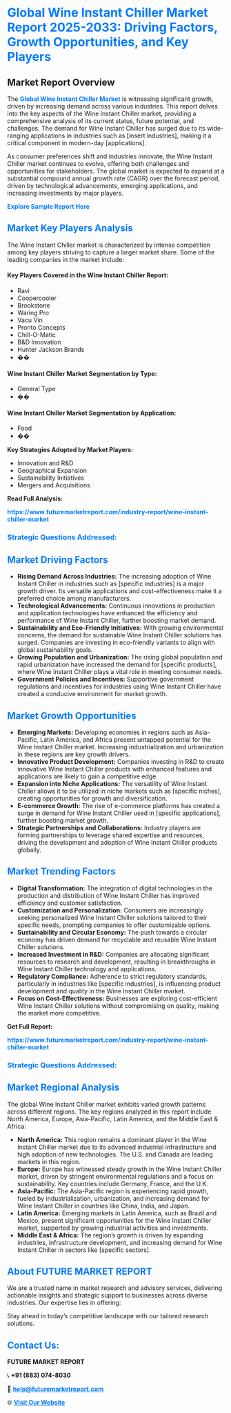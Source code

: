 <h1 style="color: #007BFF;">Global Wine Instant Chiller Market Report 2025-2033: Driving Factors, Growth Opportunities, and Key Players</h1>

<section id="overview">
<h2>Market Report Overview</h2>
<p>The <a href="https://www.futuremarketreport.com/industry-report/wine-instant-chiller-market" style="color: #007BFF; text-decoration: none;"><strong>Global Wine Instant Chiller Market</strong></a> is witnessing significant growth, driven by increasing demand across various industries. This report delves into the key aspects of the Wine Instant Chiller market, providing a comprehensive analysis of its current status, future potential, and challenges. The demand for Wine Instant Chiller has surged due to its wide-ranging applications in industries such as [insert industries], making it a critical component in modern-day [applications].</p>
<p>As consumer preferences shift and industries innovate, the Wine Instant Chiller market continues to evolve, offering both challenges and opportunities for stakeholders. The global market is expected to expand at a substantial compound annual growth rate (CAGR) over the forecast period, driven by technological advancements, emerging applications, and increasing investments by major players.</p>
</section>

<section id="overview">
<p><a href="https://www.futuremarketreport.com/request-sample/reportId=113962" style="color: #007BFF; text-decoration: none;"><strong>Explore Sample Report Here</strong></a></p>
</section>

<section id="key-players">
<h2 style="color: #007BFF;">Market Key Players Analysis</h2>
<p>The Wine Instant Chiller market is characterized by intense competition among key players striving to capture a larger market share. Some of the leading companies in the market include:</p>
<h4>Key Players Covered in the Wine Instant Chiller Report:</h4>
<ul><li>Ravi</li><li>Coopercooler</li><li>Brookstone</li><li>Waring Pro</li><li>Vacu Vin</li><li>Pronto Concepts</li><li>Chill-O-Matic</li><li>B&amp;D Innovation</li><li>Hunter Jackson Brands</li><li>��</li></ul>
<h4>Wine Instant Chiller Market Segmentation by Type:</h4>
<ul><li>General Type</li><li>��</li></ul>

<h4>Wine Instant Chiller Market Segmentation by Application:</h4>
<ul><li>Food</li><li>��</li></ul>
<p><strong>Key Strategies Adopted by Market Players:</strong></p>
<ul>
<li>Innovation and R&D</li>
<li>Geographical Expansion</li>
<li>Sustainability Initiatives</li>
<li>Mergers and Acquisitions</li>
</ul>
</section>

<section>
<p><strong>Read Full Analysis: </strong></p><a href="https://www.futuremarketreport.com/industry-report/wine-instant-chiller-market" style="color: #007BFF; text-decoration: none;"><strong>https://www.futuremarketreport.com/industry-report/wine-instant-chiller-market</strong></a>
<h3 style="color: #007BFF;">Strategic Questions Addressed:</h3>
</section>

<section id="driving-factors">
<h2 style="color: #007BFF;">Market Driving Factors</h2>
<ul>
<li><strong>Rising Demand Across Industries:</strong> The increasing adoption of Wine Instant Chiller in industries such as [specific industries] is a major growth driver. Its versatile applications and cost-effectiveness make it a preferred choice among manufacturers.</li>
<li><strong>Technological Advancements:</strong> Continuous innovations in production and application technologies have enhanced the efficiency and performance of Wine Instant Chiller, further boosting market demand.</li>
<li><strong>Sustainability and Eco-Friendly Initiatives:</strong> With growing environmental concerns, the demand for sustainable Wine Instant Chiller solutions has surged. Companies are investing in eco-friendly variants to align with global sustainability goals.</li>
<li><strong>Growing Population and Urbanization:</strong> The rising global population and rapid urbanization have increased the demand for [specific products], where Wine Instant Chiller plays a vital role in meeting consumer needs.</li>
<li><strong>Government Policies and Incentives:</strong> Supportive government regulations and incentives for industries using Wine Instant Chiller have created a conducive environment for market growth.</li>
</ul>
</section>

<section id="growth-opportunities">
<h2 style="color: #007BFF;">Market Growth Opportunities</h2>
<ul>
<li><strong>Emerging Markets:</strong> Developing economies in regions such as Asia-Pacific, Latin America, and Africa present untapped potential for the Wine Instant Chiller market. Increasing industrialization and urbanization in these regions are key growth drivers.</li>
<li><strong>Innovative Product Development:</strong> Companies investing in R&D to create innovative Wine Instant Chiller products with enhanced features and applications are likely to gain a competitive edge.</li>
<li><strong>Expansion into Niche Applications:</strong> The versatility of Wine Instant Chiller allows it to be utilized in niche markets such as [specific niches], creating opportunities for growth and diversification.</li>
<li><strong>E-commerce Growth:</strong> The rise of e-commerce platforms has created a surge in demand for Wine Instant Chiller used in [specific applications], further boosting market growth.</li>
<li><strong>Strategic Partnerships and Collaborations:</strong> Industry players are forming partnerships to leverage shared expertise and resources, driving the development and adoption of Wine Instant Chiller products globally.</li>
</ul>
</section>

<section id="trending-factors">
<h2 style="color: #007BFF;">Market Trending Factors</h2>
<ul>
<li><strong>Digital Transformation:</strong> The integration of digital technologies in the production and distribution of Wine Instant Chiller has improved efficiency and customer satisfaction.</li>
<li><strong>Customization and Personalization:</strong> Consumers are increasingly seeking personalized Wine Instant Chiller solutions tailored to their specific needs, prompting companies to offer customizable options.</li>
<li><strong>Sustainability and Circular Economy:</strong> The push towards a circular economy has driven demand for recyclable and reusable Wine Instant Chiller solutions.</li>
<li><strong>Increased Investment in R&D:</strong> Companies are allocating significant resources to research and development, resulting in breakthroughs in Wine Instant Chiller technology and applications.</li>
<li><strong>Regulatory Compliance:</strong> Adherence to strict regulatory standards, particularly in industries like [specific industries], is influencing product development and quality in the Wine Instant Chiller market.</li>
<li><strong>Focus on Cost-Effectiveness:</strong> Businesses are exploring cost-efficient Wine Instant Chiller solutions without compromising on quality, making the market more competitive.</li>
</ul>
</section>

<section>
<p><strong>Get Full Report: </strong></p><a href="https://www.futuremarketreport.com/industry-report/wine-instant-chiller-market" style="color: #007BFF; text-decoration: none;"><strong>https://www.futuremarketreport.com/industry-report/wine-instant-chiller-market</strong></a>
<h3 style="color: #007BFF;">Strategic Questions Addressed:</h3>
</section>


<section id="regional-analysis">
<h2 style="color: #007BFF;">Market Regional Analysis</h2>
<p>The global Wine Instant Chiller market exhibits varied growth patterns across different regions. The key regions analyzed in this report include North America, Europe, Asia-Pacific, Latin America, and the Middle East & Africa:</p>
<ul>
<li><strong>North America:</strong> This region remains a dominant player in the Wine Instant Chiller market due to its advanced industrial infrastructure and high adoption of new technologies. The U.S. and Canada are leading markets in this region.</li>
<li><strong>Europe:</strong> Europe has witnessed steady growth in the Wine Instant Chiller market, driven by stringent environmental regulations and a focus on sustainability. Key countries include Germany, France, and the U.K.</li>
<li><strong>Asia-Pacific:</strong> The Asia-Pacific region is experiencing rapid growth, fueled by industrialization, urbanization, and increasing demand for Wine Instant Chiller in countries like China, India, and Japan.</li>
<li><strong>Latin America:</strong> Emerging markets in Latin America, such as Brazil and Mexico, present significant opportunities for the Wine Instant Chiller market, supported by growing industrial activities and investments.</li>
<li><strong>Middle East & Africa:</strong> The region’s growth is driven by expanding industries, infrastructure development, and increasing demand for Wine Instant Chiller in sectors like [specific sectors].</li>
</ul>
</section>

<footer>
<h2 style="color: #007BFF;">About FUTURE MARKET REPORT</h2>
<p>We are a trusted name in market research and advisory services, delivering actionable insights and strategic support to businesses across diverse industries. Our expertise lies in offering:</p>

<p>Stay ahead in today’s competitive landscape with our tailored research solutions.</p>

<h2 style="color: #007BFF;">Contact Us:</h2>
<p><strong>FUTURE MARKET REPORT</strong></p>
<p>📞 <strong>+91 (883) 074-8030</strong></p>
<p>📧 <strong><a href="mailto:help@futuremarketreport.com" style="color: #007BFF;">help@futuremarketreport.com</a></strong></p>
<p>🌐 <strong><a href="https://www.futuremarketreport.com/" style="color: #007BFF;">Visit Our Website</a></strong></p>
</footer>
